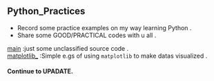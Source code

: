 ## Python_Practices
* Record some practice examples on my way learning Python .
* Share some GOOD/PRACTICAL codes with u all .

[main](Python_Practices) :just some unclassified source code .<br>
[matplotlib_](Python_Practices/matplotlib_) :Simple e.gs of using `matplotlib` to make datas visualized .


#### Continue to UPADATE.
